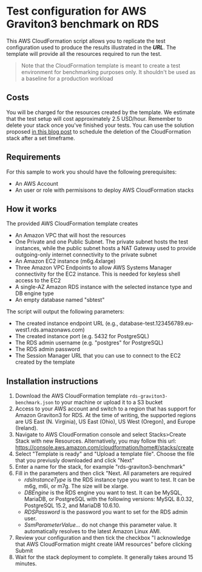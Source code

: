 
# Test configuration for AWS Graviton3 benchmark on RDS

This AWS CloudFormation script allows you to replicate the test configuration used to produce the results illustrated in the ***URL***. The template will provide all the resources required to run the test.

> Note that the CloudFormation template is meant to create a test environment for benchmarking purposes only. It shouldn't be used as a baseline for a production workload

## Costs

You will be charged for the resources created by the template. We estimate that the test setup will cost approximately 2.5 USD/hour. Remember to delete your stack once you've finished your tests. You can use the solution proposed [in this blog post](https://aws.amazon.com/blogs/infrastructure-and-automation/scheduling-automatic-deletion-of-aws-cloudformation-stacks/) to schedule the deletion of the CloudFormation stack after a set timeframe. 

## Requirements

For this sample to work you should have the following prerequisites:
* An AWS Account
* An user or role with permisisons to deploy AWS CloudFormation stacks

## How it works

The provided AWS CloudFormation template creates
* An Amazon VPC that will host the resources
* One Private and one Public Subnet. The private subnet hosts the test instances, while the public subnet hosts a NAT Gateway used to provide outgoing-only internet connectivity to the private subnet
* An Amazon EC2 instance (m6g.4xlarge)
* Three Amazon VPC Endpoints to allow AWS Systems Manager connectivity for the EC2 instance. This is needed for keyless shell access to the EC2
* A single-AZ Amazon RDS instance with the selected instance type and DB engine type
* An empty database named "sbtest"

The script will output the following parameters:

* The created instance endpoint URL (e.g., database-test.123456789.eu-west1.rds.amazonaws.com)
* The created instance port (e.g. 5432 for PostgreSQL)
* The RDS admin username (e.g. "postgres" for PostgreSQL)
* The RDS admin password
* The Session Manager URL that you can use to connect to the EC2 created by the template

## Installation instructions

1. Download the AWS CloudFormation template `rds-graviton3-benchmark.json` to your machine or upload it to a S3 bucket
2. Access to your AWS account and switch to a region that has support for Amazon Graviton3 for RDS. At the time of writing, the supported regions are US East (N. Virginia), US East (Ohio), US West (Oregon), and Europe (Ireland).
3. Navigate to AWS CloudFormation console and select Stacks>Create Stack with new Resources. Alternatively, you may follow this url: https://console.aws.amazon.com/cloudformation/home#/stacks/create
4. Select "Template is ready" and "Upload a template file". Choose the file that you previusly downloaded and click "Next"
5. Enter a name for the stack, for example "rds-graviton3-benchmark"
6. Fill in the parameters and then click "Next. All parameters are required
    * *rdsInstanceType* is the RDS instance type you want to test. It can be m6g, m6i, or m7g. The size will be xlarge.
    * *DBEngine* is the RDS engine you want to test. It can be MySQL, MariaDB, or PostgreSQL with the following versions: MySQL 8.0.32, PostgreSQL 15.2, and MariaDB 10.6.10.
    * *RDSPassword* is the password you want to set for the RDS admin user.
    * *SsmParameterValue...* do not change this parameter value. It automatically resolves to the latest Amazon Linux AMI.
8. Review your configuration and then tick the checkbox "I acknowledge that AWS CloudFormation might create IAM resources" before clicking Submit
8. Wait for the stack deployment to complete. It generally takes around 15 minutes.
